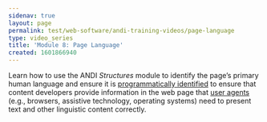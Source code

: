 ```yaml
---
sidenav: true
layout: page
permalink: test/web-software/andi-training-videos/page-language
type: video_series
title: 'Module 8: Page Language'
created: 1601866940
---
```


Learn how to use the ANDI _Structures_ module to identify the page’s primary human language and ensure it is [programmatically identified][1] to ensure that content developers provide information in the web page that [user agents][2] (e.g., browsers, assistive technology, operating systems) need to present text and other linguistic content correctly.

 [1]: /content/glossary#programmatically-determinable
 [2]: /content/glossary#user-agent
